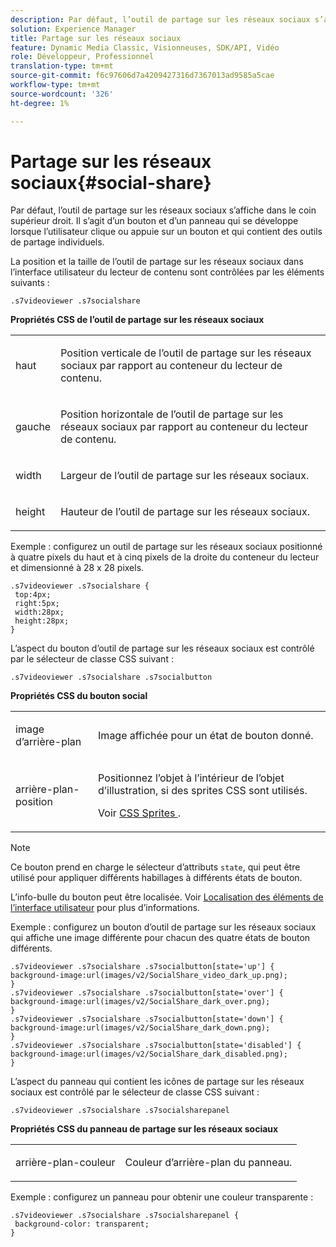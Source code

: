 ```yaml
---
description: Par défaut, l’outil de partage sur les réseaux sociaux s’affiche dans le coin supérieur droit. Il s’agit d’un bouton et d’un panneau qui se développe lorsque l’utilisateur clique ou appuie sur un bouton et qui contient des outils de partage individuels.
solution: Experience Manager
title: Partage sur les réseaux sociaux
feature: Dynamic Media Classic, Visionneuses, SDK/API, Vidéo
role: Développeur, Professionnel
translation-type: tm+mt
source-git-commit: f6c97606d7a4209427316d7367013ad9585a5cae
workflow-type: tm+mt
source-wordcount: '326'
ht-degree: 1%

---
```



# Partage sur les réseaux sociaux{#social-share}

Par défaut, l’outil de partage sur les réseaux sociaux s’affiche dans le coin supérieur droit. Il s’agit d’un bouton et d’un panneau qui se développe lorsque l’utilisateur clique ou appuie sur un bouton et qui contient des outils de partage individuels.

<!--<a id="section_061E550C1C1D4DB2BD663A898895B38C"></a>-->

La position et la taille de l’outil de partage sur les réseaux sociaux dans l’interface utilisateur du lecteur de contenu sont contrôlées par les éléments suivants :

```
.s7videoviewer .s7socialshare
```

**Propriétés CSS de l’outil de partage sur les réseaux sociaux**

<table id="table_C48C56E696304C9BAFEE71BA9EA9A174"> 
 <tbody> 
  <tr> 
   <td colname="col1"> <p> <span class="codeph"> haut </span> </p> </td> 
   <td colname="col2"> <p> Position verticale de l’outil de partage sur les réseaux sociaux par rapport au conteneur du lecteur de contenu. </p> </td> 
  </tr> 
  <tr> 
   <td colname="col1"> <p> <span class="codeph"> gauche </span> </p> </td> 
   <td colname="col2"> <p> Position horizontale de l’outil de partage sur les réseaux sociaux par rapport au conteneur du lecteur de contenu. </p> </td> 
  </tr> 
  <tr> 
   <td colname="col1"> <p> <span class="codeph"> width </span> </p> </td> 
   <td colname="col2"> <p> Largeur de l’outil de partage sur les réseaux sociaux. </p> </td> 
  </tr> 
  <tr> 
   <td colname="col1"> <p> <span class="codeph"> height </span> </p> </td> 
   <td colname="col2"> <p>Hauteur de l’outil de partage sur les réseaux sociaux. </p> </td> 
  </tr> 
 </tbody> 
</table>

Exemple : configurez un outil de partage sur les réseaux sociaux positionné à quatre pixels du haut et à cinq pixels de la droite du conteneur du lecteur et dimensionné à 28 x 28 pixels.

```
.s7videoviewer .s7socialshare { 
 top:4px; 
 right:5px; 
 width:28px; 
 height:28px; 
}
```

L’aspect du bouton d’outil de partage sur les réseaux sociaux est contrôlé par le sélecteur de classe CSS suivant :

```
.s7videoviewer .s7socialshare .s7socialbutton
```

**Propriétés CSS du bouton social**

<table id="table_A18B6978EC304C378F5FE92DD44D138D"> 
 <tbody> 
  <tr> 
   <td colname="col1"> <p> <span class="codeph"> image d’arrière-plan  </span> </p> </td> 
   <td colname="col2"> <p> Image affichée pour un état de bouton donné. </p> </td> 
  </tr> 
  <tr> 
   <td colname="col1"> <p> <span class="codeph"> arrière-plan-position  </span> </p> </td> 
   <td colname="col2"> <p> Positionnez l’objet à l’intérieur de l’objet d’illustration, si des sprites CSS sont utilisés. </p> <p>Voir <a href="../../../c-html5-s7-aem-asset-viewers/c-html5-video-reference/c-html5-video-viewer-20-customizingviewer/c-html5-video-viewer-20-customizingviewer.md#section-9b6d8d601cb441d08214dada7bb4eddc" format="dita" scope="local"> CSS Sprites </a>. </p> </td> 
  </tr> 
 </tbody> 
</table>

>[!NOTE]
>
>Ce bouton prend en charge le sélecteur d’attributs `state`, qui peut être utilisé pour appliquer différents habillages à différents états de bouton.

L’info-bulle du bouton peut être localisée. Voir [Localisation des éléments de l’interface utilisateur](../../../c-html5-s7-aem-asset-viewers/c-html5-video-reference/r-html5-video-viewer-20-localization.md#concept-1d5ca2d8480f4064a51eddba13940aad) pour plus d’informations.

Exemple : configurez un bouton d’outil de partage sur les réseaux sociaux qui affiche une image différente pour chacun des quatre états de bouton différents.

```
.s7videoviewer .s7socialshare .s7socialbutton[state='up'] { 
background-image:url(images/v2/SocialShare_video_dark_up.png); 
} 
.s7videoviewer .s7socialshare .s7socialbutton[state='over'] { 
background-image:url(images/v2/SocialShare_dark_over.png); 
} 
.s7videoviewer .s7socialshare .s7socialbutton[state='down'] { 
background-image:url(images/v2/SocialShare_dark_down.png); 
} 
.s7videoviewer .s7socialshare .s7socialbutton[state='disabled'] { 
background-image:url(images/v2/SocialShare_dark_disabled.png); 
}
```

L’aspect du panneau qui contient les icônes de partage sur les réseaux sociaux est contrôlé par le sélecteur de classe CSS suivant :

```
.s7videoviewer .s7socialshare .s7socialsharepanel
```

**Propriétés CSS du panneau de partage sur les réseaux sociaux**

<table id="table_86E777A5851F47D6A49D966E24A9A6CD"> 
 <tbody> 
  <tr> 
   <td colname="col1"> <p> <span class="codeph"> arrière-plan-couleur  </span> </p> </td> 
   <td colname="col2"> <p>Couleur d’arrière-plan du panneau. </p> </td> 
  </tr> 
 </tbody> 
</table>

Exemple : configurez un panneau pour obtenir une couleur transparente :

```
.s7videoviewer .s7socialshare .s7socialsharepanel { 
 background-color: transparent; 
}
```

